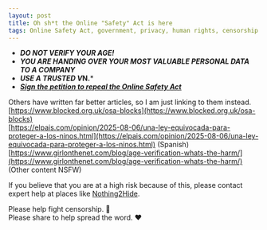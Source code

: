 ```yaml
---
layout: post
title: Oh sh*t the Online "Safety" Act is here
tags: Online Safety Act, government, privacy, human rights, censorship
---
```


- ***DO NOT VERIFY YOUR AGE!***
- ***YOU ARE HANDING OVER YOUR MOST VALUABLE PERSONAL DATA TO A COMPANY***
- ***USE A TRUSTED V*N.***
- [***Sign the petition to repeal the Online Safety Act***](https://petition.parliament.uk/petitions/722903)
  
Others have written far better articles, so I am just linking to them instead.
  [https://www.blocked.org.uk/osa-blocks](https://www.blocked.org.uk/osa-blocks)  
[https://elpais.com/opinion/2025-08-06/una-ley-equivocada-para-proteger-a-los-ninos.html](https://elpais.com/opinion/2025-08-06/una-ley-equivocada-para-proteger-a-los-ninos.html) (Spanish)  
[https://www.girlonthenet.com/blog/age-verification-whats-the-harm/](https://www.girlonthenet.com/blog/age-verification-whats-the-harm/) (Other content NSFW)  

If you believe that you are at a high risk because of this, please contact expert help at places like [Nothing2Hide](https://nothing2hide.org/en/).
 

 
Please help fight censorship. 🚀  
Please share to help spread the word. ❤
